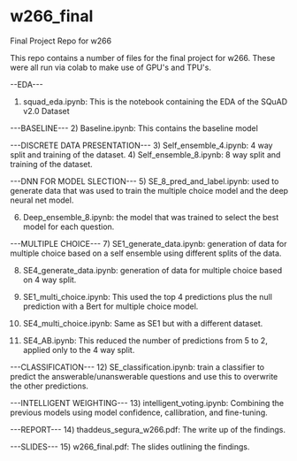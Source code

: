 # w266_final
Final Project Repo for w266

This repo contains a number of files for the final project for w266.
These were all run via colab to make use of GPU's and TPU's.

--EDA---
1) squad_eda.ipynb: This is the notebook containing the EDA of the SQuAD v2.0 Dataset

---BASELINE---
2) Baseline.ipynb: This contains the baseline model

---DISCRETE DATA PRESENTATION---
3) Self_ensemble_4.ipynb: 4 way split and training of the dataset.
4) Self_ensemble_8.ipynb: 8 way split and training of the dataset. 

---DNN FOR MODEL SLECTION---
5) SE_8_pred_and_label.ipynb: used to generate data that was used to train the multiple choice model and the deep neural net model.

6) Deep_ensemble_8.ipynb: the model that was trained to select the best model for each question.

---MULTIPLE CHOICE---
7) SE1_generate_data.ipynb: generation of data for multiple choice based on a self ensemble using different splits of the data. 

8) SE4_generate_data.ipynb:  generation of data for multiple choice based on 4 way split.

9) SE1_multi_choice.ipynb:  This used the top 4 predictions plus the null prediction with a Bert for multiple choice model.

10) SE4_multi_choice.ipynb: Same as SE1 but with a different dataset.

11) SE4_AB.ipynb:  This reduced the number of predictions from 5 to 2, applied only to the 4 way split.

---CLASSIFICATION---
12) SE_classification.ipynb: train a classifier to predict the answerable/unanswerable questions and use this to overwrite the other predictions.

---INTELLIGENT WEIGHTING---
13) intelligent_voting.ipynb: Combining the previous models using model confidence, callibration, and fine-tuning.

---REPORT---
14) thaddeus_segura_w266.pdf: The write up of the findings.

---SLIDES---
15) w266_final.pdf: The slides outlining the findings.
